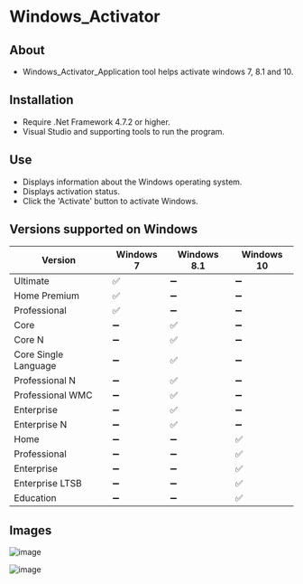# Windows_Activator

## About
- Windows_Activator_Application tool helps activate windows 7, 8.1 and 10.

## Installation
- Require .Net Framework 4.7.2 or higher.
- Visual Studio and supporting tools to run the program.

## Use
- Displays information about the Windows operating system.
- Displays activation status.
- Click the 'Activate' button to activate Windows.

## Versions supported on Windows

| Version      | Windows 7 | Windows 8.1 | Windows 10 |
| --------------| --------- | ----------- | ---------- |
| Ultimate      | ✅         |  ➖          | ➖           |
| Home Premium  | ✅         |  ➖         |  ➖          |
| Professional  | ✅         |  ➖         |  ➖          |
| Core          |   ➖        | ✅           |  ➖          |
| Core N        |  ➖         | ✅           |  ➖          |
| Core Single Language | ➖  | ✅           |  ➖          |
| Professional N|        ➖   | ✅           |  ➖          |
| Professional WMC |   ➖   | ✅           |     ➖       |
| Enterprise    |      ➖     | ✅           |   ➖         |
| Enterprise N  |     ➖      | ✅           |   ➖         |
| Home          |     ➖      |  ➖           | ✅          |
| Professional  |    ➖       |   ➖          | ✅          |
| Enterprise    |    ➖       |   ➖          | ✅          |
| Enterprise LTSB|    ➖      |   ➖          | ✅          |
| Education     |     ➖      |   ➖          | ✅          |

## Images
![image](https://github.com/Khanh779/Windows_Activator_Application/blob/master/Screen/Screenshot%202024-04-29%20231437.png)

![image](https://github.com/Khanh779/Windows_Activator_Application/blob/master/Screen/Screenshot%202024-04-29%20231552.png)

